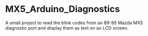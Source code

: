 # MX5_Arduino_Diagnostics
 A small project to read the blink codes from an 89-95 Mazda MX5 diagnostic port and display them as text on an LCD screen.
